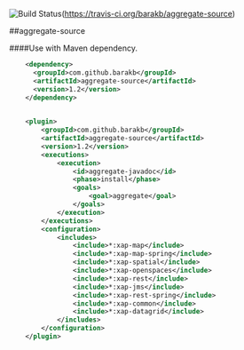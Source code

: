 ![Build Status](https://travis-ci.org/barakb/aggregate-source.svg?branch=master)(https://travis-ci.org/barakb/aggregate-source)

##aggregate-source

####Use with Maven dependency.

```xml
    <dependency>
      <groupId>com.github.barakb</groupId>
      <artifactId>aggregate-source</artifactId>
      <version>1.2</version>
    </dependency>
    
```

```xml
    <plugin>
        <groupId>com.github.barakb</groupId>
        <artifactId>aggregate-source</artifactId>
        <version>1.2</version>
        <executions>
            <execution>
                <id>aggregate-javadoc</id>
                <phase>install</phase>
                <goals>
                    <goal>aggregate</goal>
                </goals>
            </execution>
        </executions>
        <configuration>
            <includes>
                <include>*:xap-map</include>
                <include>*:xap-map-spring</include>
                <include>*:xap-spatial</include>
                <include>*:xap-openspaces</include>
                <include>*:xap-rest</include>
                <include>*:xap-jms</include>
                <include>*:xap-rest-spring</include>
                <include>*:xap-common</include>
                <include>*:xap-datagrid</include>
            </includes>
        </configuration>
    </plugin>
```


